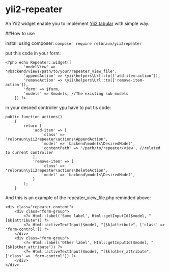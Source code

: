 # yii2-repeater

An Yii2 widget enable you to implement [Yii2 tabular](http://www.yiiframework.com/doc-2.0/guide-input-tabular-input.html) 
with simple way.

##How to use

install using composer:
`composer require relbraun/yii2repeater`

put this code in your form:
```
<?php echo Repeater::widget([
        'modelView' => '@backend/views/path/to/your/repeater_view_file',
        'appendAction' => \yii\helpers\Url::to(['add-item-action']),
        'removeAction' => \yii\helpers\Url::to(['remove-item-action']),
        'form' => $form,
        'models' => $models, //The existing sub models
    ]) ?>
```
in your desired controller ypu have to put tis code:
```
public function actions()
    {
        return [
            'add-item' => [
                'class' => 'relbraun\yii2repeater\actions\AppendAction',
                'model' => 'backend\models\DesiredModel',
                'contentPath' => '/path/to/repeater/view', //related to current controller
            ],
            'remove-item' => [
                'class' => 'relbraun\yii2repeater\actions\DeleteAction',
                'model' => 'backend\models\DesiredModel',
            ]
        ];
    }
```
And this is an example of the repeater_view_file.php reminded above:
```
<div class="repeater-content">
    <div class="form-group">
        <?= Html::label('Some label', Html::getInputId($model, "[$k]attribute")) ?>
        <?= Html::activeTextInput($model, "[$k]attribute", ['class' => 'form-control']) ?>
    </div>
    <div class="form-group">
        <?= Html::label('Other label', Html::getInputId($model, "[$k]other_attribute")) ?>
        <?= Html::activeTextInput($model, "[$k]other_attribute", ['class' => 'form-control']) ?>
    </div>
</div>
```